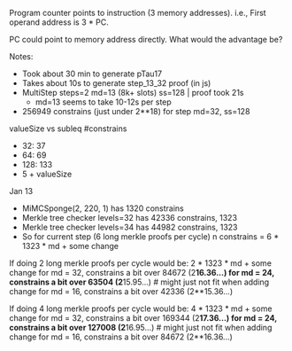 Program counter points to instruction (3 memory addresses).
i.e., First operand address is 3 * PC.

PC could point to memory address directly. What would the advantage be?

Notes:
- Took about 30 min to generate pTau17
- Takes about 10s to generate step_13_32 proof (in js)
- MultiStep steps=2 md=13 (8k+ slots) ss=128 | proof took 21s
    - md=13 seems to take 10-12s per step
- 256949 constrains (just under 2**18) for step md=32, ss=128

valueSize vs subleq #constrains
- 32: 37
- 64: 69
- 128: 133
- 5 + valueSize

Jan 13

- MiMCSponge(2, 220, 1) has 1320 constrains
- Merkle tree checker levels=32 has 42336 constrains, 1323
- Merkle tree checker levels=34 has 44982 constrains, 1323
- So for current step (6 long merkle proofs per cycle) n constrains =
6 * 1323 * md + some change


If doing 2 long merkle proofs per cycle would be:
2 * 1323 * md + some change
for md = 32, constrains a bit over 84672 (2**16.36...)
for md = 24, constrains a bit over 63504 (2**15.95...) # might just not fit when adding change
for md = 16, constrains a bit over 42336 (2**15.36...)

If doing 4 long merkle proofs per cycle would be:
4 * 1323 * md + some change
for md = 32, constrains a bit over 169344 (2**17.36...)
for md = 24, constrains a bit over 127008 (2**16.95...) # might just not fit when adding change
for md = 16, constrains a bit over 84672 (2**16.36...)
